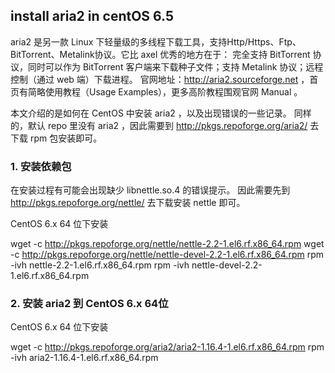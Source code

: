 ## install aria2 in centOS 6.5

aria2 是另一款 Linux 下轻量级的多线程下载工具，支持Http/Https、Ftp、BitTorrent、Metalink协议。它比 axel 优秀的地方在于：
完全支持 BitTorrent 协议，同时可以作为 BitTorrent 客户端来下载种子文件；支持 Metalink 协议；远程控制（通过 web 端）下载进程。
官网地址：http://aria2.sourceforge.net ，首页有简略使用教程（Usage Examples），更多高阶教程围观官网 Manual 。


本文介绍的是如何在 CentOS 中安装 aria2 ，以及出现错误的一些记录。
同样的，默认 repo 里没有 aria2 ，因此需要到 http://pkgs.repoforge.org/aria2/ 去下载 rpm 包安装即可。


### 1. 安装依赖包
在安装过程有可能会出现缺少 libnettle.so.4 的错误提示。
因此需要先到 http://pkgs.repoforge.org/nettle/ 去下载安装 nettle 即可。

CentOS 6.x 64 位下安装

wget -c http://pkgs.repoforge.org/nettle/nettle-2.2-1.el6.rf.x86_64.rpm
wget -c http://pkgs.repoforge.org/nettle/nettle-devel-2.2-1.el6.rf.x86_64.rpm
rpm -ivh nettle-2.2-1.el6.rf.x86_64.rpm
rpm -ivh nettle-devel-2.2-1.el6.rf.x86_64.rpm

### 2. 安装 aria2 到 CentOS 6.x 64位

CentOS 6.x 64 位下安装

wget -c http://pkgs.repoforge.org/aria2/aria2-1.16.4-1.el6.rf.x86_64.rpm
rpm -ivh aria2-1.16.4-1.el6.rf.x86_64.rpm
